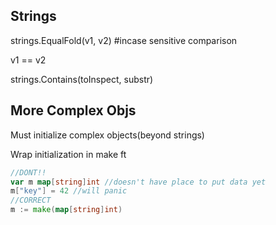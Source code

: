## Strings

strings.EqualFold(v1, v2) #incase sensitive comparison

v1 == v2

strings.Contains(toInspect, substr)

## More Complex Objs

Must initialize complex objects(beyond strings)

Wrap initialization in make ft

```go
//DONT!!
var m map[string]int //doesn't have place to put data yet
m["key"] = 42 //will panic
//CORRECT
m := make(map[string]int)
```


